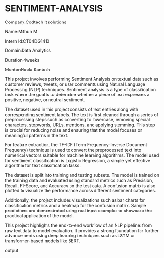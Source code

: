 # SENTIMENT-ANALYSIS

Company:Codtech It solutions

Name:Mithun M

Intern Id:CT04DG1410

Domain:Data Analytics

Duration:4weeks

Mentor:Neela Santosh



This project involves performing Sentiment Analysis on textual data such as customer reviews, tweets, or user comments using Natural Language Processing (NLP) techniques. Sentiment analysis is a type of classification task where the goal is to determine whether a piece of text expresses a positive, negative, or neutral sentiment.

The dataset used in this project consists of text entries along with corresponding sentiment labels. The text is first cleaned through a series of preprocessing steps such as converting to lowercase, removing special characters, stopwords, URLs, mentions, and applying stemming. This step is crucial for reducing noise and ensuring that the model focuses on meaningful patterns in the text.

For feature extraction, the TF-IDF (Term Frequency-Inverse Document Frequency) technique is used to convert the preprocessed text into numerical vectors suitable for machine learning algorithms. The model used for sentiment classification is Logistic Regression, a simple yet effective algorithm for text classification tasks.

The dataset is split into training and testing subsets. The model is trained on the training data and evaluated using standard metrics such as Precision, Recall, F1-Score, and Accuracy on the test data. A confusion matrix is also plotted to visualize the performance across different sentiment categories.

Additionally, the project includes visualizations such as bar charts for classification metrics and a heatmap for the confusion matrix. Sample predictions are demonstrated using real input examples to showcase the practical application of the model.

This project highlights the end-to-end workflow of an NLP pipeline: from raw text data to model evaluation. It provides a strong foundation for further advancements using deep learning techniques such as LSTM or transformer-based models like BERT.





output

